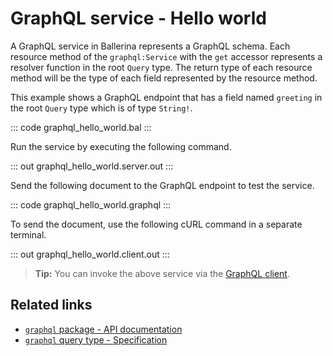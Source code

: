 # GraphQL service - Hello world

A GraphQL service in Ballerina represents a GraphQL schema. Each resource method of the `graphql:Service` with the `get` accessor represents a resolver function in the root `Query` type. The return type of each resource method will be the type of each field represented by the resource method.

This example shows a GraphQL endpoint that has a field named `greeting` in the root `Query` type which is of type `String!`.

::: code graphql_hello_world.bal :::

Run the service by executing the following command.

::: out graphql_hello_world.server.out :::

Send the following document to the GraphQL endpoint to test the service.

::: code graphql_hello_world.graphql :::

To send the document, use the following cURL command in a separate terminal.

::: out graphql_hello_world.client.out :::

>**Tip:** You can invoke the above service via the [GraphQL client](/learn/by-example/graphql-client/).

## Related links
- [`graphql` package - API documentation](https://lib.ballerina.io/ballerina/graphql/latest)
- [`graphql` query type - Specification](/spec/graphql/#311-the-query-type)
